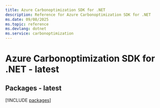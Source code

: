 ```yaml
---
title: Azure Carbonoptimization SDK for .NET
description: Reference for Azure Carbonoptimization SDK for .NET
ms.date: 09/08/2025
ms.topic: reference
ms.devlang: dotnet
ms.service: carbonoptimization
---
```

# Azure Carbonoptimization SDK for .NET - latest
## Packages - latest
[!INCLUDE [packages](carbonoptimization-index.md)]